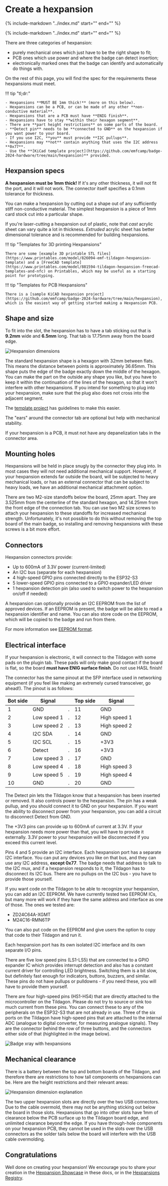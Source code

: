 # Create a hexpansion

{%
   include-markdown "../index.md"
   start="<!--hexpansions-definition-start-->"
   end="<!--hexpansions-definition-end-->"
%}

<div class="scroll-container admonition info">
{%
   include-markdown "../index.md"
   start="<!--hexpansions-start-->"
   end="<!--hexpansions-end-->"
%}
</div>

There are three categories of hexpansion:

- purely mechanical ones which just have to be the right shape to fit;
- PCB ones which use power and where the badge can detect insertion;
- electronically marked ones that the badge can identify and automatically do things with.

On the rest of this page, you will find the spec for the requirements these hexpansions must meet.

!!! tip "tl;dr:"

    - Hexpansions **MUST BE 1mm thick!** (more on this below).
    - Hexpansions can be a PCB, or can be made of any other **non-conductive material**.
    - Hexpansions that are a PCB must have **ENIG finish**.
    - Hexpansions have to stay **within their hexagon segment**.
    - There are **part height restrictions** on some parts of the board.
    - **Detect pin** needs to be **connected to GND** on the hexpansion if you want power to your board.
    - If you use I2C, **you** must provide **I2C pullups**.
    - Hexpansions may **not** contain anything that uses the I2C address **0x77**.
    - Use the **[KiCad template project](https://github.com/emfcamp/badge-2024-hardware/tree/main/hexpansion)** provided.

## Hexpansion specs

**A hexpansion must be 1mm thick!** If it's any other thickness, it will not fit the port, and it will not work. The connector itself specifies a 0.1mm tolerance for thickness.

You can make a hexpansion by cutting out a shape out of any sufficiently stiff non-conductive material. The simplest hexpansion is a piece of 1mm card stock cut into a particular shape.

If you're laser-cutting a hexpansion out of plastic, note that _cast_ acrylic sheet can vary quite a lot in thickness. _Extruded_ acrylic sheet has better dimensional tolerance and is recommended for building hexpansions.

!!! tip "Templates for 3D printing Hexpansions"

    There are some [example 3D printable STL files](https://www.printables.com/model/826094-emf-tildagon-hexpansion-template) and a [FreeCAD template](https://www.printables.com/model/881594-tildagon-hexpansion-freecad-templates-and-nfc) on Printables, which may be useful as a starting point for prototyping.

!!! tip "Templates for PCB Hexpansions"

    There is a [sample KiCAD hexpansion project](https://github.com/emfcamp/badge-2024-hardware/tree/main/hexpansion), which is the easiest way of getting started making a Hexpansion PCB.

## Shape and size

To fit into the slot, the hexpansion has to have a tab sticking out that is **9.2mm** wide and **6.5mm** long. That tab is 17.75mm away from the board edge.

![Hexpansion dimensions](./b456ffb9-f5bf-4387-b8ec-fd9796ad957b.png)

The standard hexpansion shape is a hexagon with 32mm between flats. This means the distance between points is approximately 36.65mm. This shape puts the edge of the badge exactly down the middle of the hexagon. You can make the part on the outside any shape you like, but you have to keep it within the continuation of the lines of the hexagon, so that it won't interfere with other hexpansions. If you intend for something to plug into your hexpansion, make sure that the plug also does not cross into the adjacent segment.

The [template project](https://github.com/emfcamp/badge-2024-hardware/tree/main/hexpansion) has guidelines to make this easier.

The "ears" around the connector tab are optional but help with mechanical stability.

If your hexpansion is a PCB, it must not have any depanelization tabs in the connector area.

## Mounting holes

Hexpansions will be held in place snugly by the connector they plug into. In most cases they will not need additional mechanical support. However, if your hexpansion extends far outside the board, will be subjected to heavy mechanical loads, or has an external connector that can be subject to heavy loads, we have an additional mechanical attachment option.

There are two M2-size standoffs below the board, 25mm apart. They are 3.525mm from the centerline of the standard hexagon, and 14.25mm from the front edge of the connection tab. You can use two M2 size screws to attach your hexpansion to these standoffs for increased mechanical strength. Unfortunately, it's not possible to do this without removing the top board of the main badge, so installing and removing hexpansions with these screws is a bit more effort.

## Connectors

Hexpansion connectors provide:

- Up to 600mA of 3.3V power (current-limited)
- An I2C bus (separate for each hexpansion)
- 4 high-speed GPIO pins connected directly to the ESP32-S3
- 5 lower-speed GPIO pins connected to a GPIO expander/LED driver
- 1 hexpansion detection pin (also used to switch power to the hexpansion on/off if needed)

A hexpansion can optionally provide an I2C EEPROM from the list of approved devices. If an EEPROM is present, the badge will be able to read a hexpansion identifier and name. You can also store code on the EEPROM, which will be copied to the badge and run from there.

For more information see [EEPROM format](./eeprom.md).

## Electrical interface

If your hexpansion is electronic, it will connect to the Tildagon with some pads on the plugin tab. These pads will only make good contact if the board is flat, so the board **must have ENIG surface finish**. Do not use HASL finish!

The connector has the same pinout at the SFP interface used in networking equipment (if you feel like making an extremely cursed transceiver, go ahead!). The pinout is as follows:

| Bot side | Signal      |     | Top side | Signal       |
| -------- | ----------- | --- | -------- | ------------ |
| 1        | GND         | .   | 11       | GND          |
| 2        | Low speed 1 | .   | 12       | High speed 1 |
| 3        | Low speed 2 | .   | 13       | High speed 2 |
| 4        | I2C SDA     | .   | 14       | GND          |
| 5        | I2C SCL     | .   | 15       | +3V3         |
| 6        | Detect      | .   | 16       | +3V3         |
| 7        | Low speed 3 | .   | 17       | GND          |
| 8        | Low speed 4 | .   | 18       | High speed 3 |
| 9        | Low speed 5 | .   | 19       | High speed 4 |
| 10       | GND         | .   | 20       | GND          |

The Detect pin lets the Tildagon know that a hexpansion has been inserted or removed. It also controls power to the hexpansion. The pin has a weak pullup, and you should connect it to GND on your hexpansion. If you want the ability to disconnect power from your hexpansion, you can add a circuit to disconnect Detect from GND.

The +3V3 pins can provide up to 600mA of current at 3.3V. If your hexpansion needs more power than that, you will have to provide it externally. 3.3V power to your hexpansion will be disconnected if you exceed this current level.

Pins 4 and 5 provide an I2C interface. Each hexpansion port has a separate I2C interface. You can put any devices you like on that bus, and they can use any I2C address, **except 0x77**. The badge needs that address to talk to the I2C mux, and if a hexpansion responds to it, the Tildagon has to disconnect its I2C bus. There are no pullups on the I2C bus - you have to provide those yourself.

If you want code on the Tildagon to be able to recognize your hexpansion, you can add an I2C EEPROM. We have currently tested two EEPROM ICs, but many more will work if they have the same address and interface as one of those. The ones we tested are:

- ZD24C64A-XGMT
- M24C16-RMN6TP

You can also put code on the EEPROM and give users the option to copy that code to their Tildagon and run it.

Each hexpansion port has its own isolated I2C interface and its own separate I/O pins.

There are five low speed pins (LS1-LS5) that are connected to a GPIO expander IC which provides interrupt detection and also has a constant current driver for controlling LED brightness. Switching them is a bit slow, but definitely fast enough for indicators, buttons, buzzers, and similar. These pins do not have pullups or pulldowns - if you need these, you will have to provide them yourself.

There are four high-speed pins (HS1-HS4) that are directly attached to the microcontroller on the Tildagon. Please do not try to source or sink too much current from these pins. You can connect these to any of the peripherals on the ESP32-S3 that are not already in use. Three of the six ports on the Tildagon have high-speed pins that are attached to the internal ADC (analogue to digital converter, for measuring analogue signals). They are the connector behind the row of three buttons, and the connectors either side of that (highlighted in the image below).

![Badge xray with hexpansions](./df9d2843-4b89-4341-98a9-61f1c9b1f780.png)

## Mechanical clearance

There is a battery between the top and bottom boards of the Tildagon, and therefore there are restrictions to how tall components on hexpansions can be. Here are the height restrictions and their relevant areas:

![Hexpansion dimension explanation](./52437fff-3c14-4c18-aa22-a656f64f00f0.png)

The two upper hexpansion slots are directly over the two USB connectors. Due to the cable overmold, there may not be anything sticking out below the board in those slots. Hexpansions that go into other slots have 1mm of clearance below the PCB surface up to the Tildagon board edge, and unlimited clearance beyond the edge. If you have through-hole components on your hexpansion PCB, they cannot be used in the slots over the USB connectors as the solder tails below the board will interfere with the USB cable overmolding.

## Congratulations

Well done on creating your hexpansion! We encourage you to share your creation in the
[Hexpansion Showcase](https://github.com/emfcamp/badge-2024-documentation/blob/main/docs/index.md#hexpansions) in these docs, or in the [Hexpansions Registry](https://github.com/hughrawlinson/hexpansion-registry).
